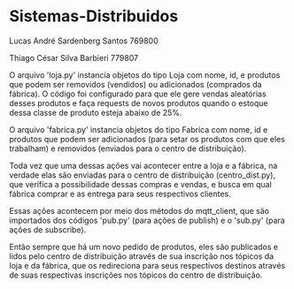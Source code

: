 # Sistemas-Distribuidos

Lucas André Sardenberg Santos 769800

Thiago César Silva Barbieri 779807

  O arquivo 'loja.py' instancia objetos do tipo Loja com nome, id, e produtos que podem ser removidos (vendidos) ou adicionados (comprados da fábrica). O código foi configurado para que ele gere vendas aleatórias desses produtos e faça requests de novos produtos quando o estoque dessa classe de produto esteja abaixo de 25%.
  
  O arquivo 'fabrica.py' instancia objetos do tipo Fabrica com nome, id e produtos que podem ser adicionados (para setar os produtos com que eles trabalham) e removidos (enviados para o centro de distribuição).
  
  Toda vez que uma dessas ações vai acontecer entre a loja e a fábrica, na verdade elas são enviadas para o centro de distribuição (centro_dist.py), que verifica a possibilidade dessas compras e vendas, e busca em qual fábrica comprar e as entrega para seus respectivos clientes.
  
  Essas ações acontecem por meio dos métodos do mqtt_client, que são importados dos códigos 'pub.py' (para ações de publish) e o 'sub.py' (para ações de subscribe).
  
  Então sempre que há um novo pedido de produtos, eles são publicados e lidos pelo centro de distribuição através de sua inscrição nos tópicos da loja e da fábrica, que os redireciona para seus respectivos destinos através de suas respectivas inscrições nos tópicos do centro de distribuição.
